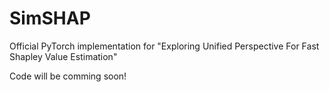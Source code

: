 # SimSHAP

Official PyTorch implementation for "Exploring Unified Perspective For Fast Shapley Value Estimation"

Code will be comming soon!


